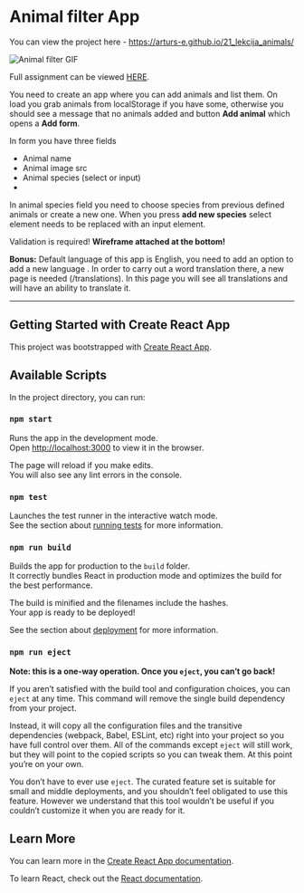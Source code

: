 # Animal filter App

You can view the project here - https://arturs-e.github.io/21_lekcija_animals/

![Animal filter GIF](./Animal-filter.gif)

Full assignment can be viewed [HERE](./Redux%20-%20Animal%20Filter.pdf).

You need to create an app where you can add animals and list them. On load you grab
animals from localStorage if you have some, otherwise you should see a message that no
animals added and button **Add animal** which opens a **Add form**.

In form you have three fields
- Animal name
- Animal image src
- Animal species (select or input)
- 
In animal species field you need to choose species from previous defined animals or create
a new one. When you press **add new species** select element needs to be replaced with an
input element.

Validation is required! **Wireframe attached at the bottom!**

**Bonus:**
Default language of this app is English, you need to add an option to add a new language .
In order to carry out a word translation there, a new page is needed (/translations). In this
page you will see all translations and will have an ability to translate it.

---

## Getting Started with Create React App

This project was bootstrapped with [Create React App](https://github.com/facebook/create-react-app).

## Available Scripts

In the project directory, you can run:

### `npm start`

Runs the app in the development mode.\
Open [http://localhost:3000](http://localhost:3000) to view it in the browser.

The page will reload if you make edits.\
You will also see any lint errors in the console.

### `npm test`

Launches the test runner in the interactive watch mode.\
See the section about [running tests](https://facebook.github.io/create-react-app/docs/running-tests) for more information.

### `npm run build`

Builds the app for production to the `build` folder.\
It correctly bundles React in production mode and optimizes the build for the best performance.

The build is minified and the filenames include the hashes.\
Your app is ready to be deployed!

See the section about [deployment](https://facebook.github.io/create-react-app/docs/deployment) for more information.

### `npm run eject`

**Note: this is a one-way operation. Once you `eject`, you can’t go back!**

If you aren’t satisfied with the build tool and configuration choices, you can `eject` at any time. This command will remove the single build dependency from your project.

Instead, it will copy all the configuration files and the transitive dependencies (webpack, Babel, ESLint, etc) right into your project so you have full control over them. All of the commands except `eject` will still work, but they will point to the copied scripts so you can tweak them. At this point you’re on your own.

You don’t have to ever use `eject`. The curated feature set is suitable for small and middle deployments, and you shouldn’t feel obligated to use this feature. However we understand that this tool wouldn’t be useful if you couldn’t customize it when you are ready for it.

## Learn More

You can learn more in the [Create React App documentation](https://facebook.github.io/create-react-app/docs/getting-started).

To learn React, check out the [React documentation](https://reactjs.org/).
